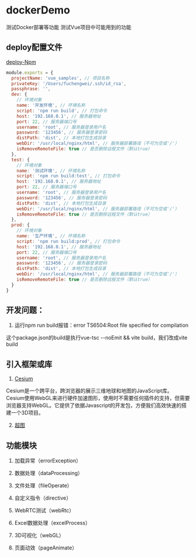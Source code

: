 <!--
 * @Description: 
 * @Author: Lizhiliang
 * @Date: 2023-04-13 15:42:08
 * @LastEditTime: 2023-05-31 16:03:22
 * @LastEditors: lizhiliang
 * @Usage: 
-->
# dockerDemo

测试Docker部署等功能
测试Vue项目中可能用到的功能

## deploy配置文件

[deploy-Npm](https://www.npmjs.com/package/deploy-cli-service?activeTab=readme)

```js
module.exports = {
  projectName: 'vue_samples', // 项目名称
  privateKey: '/Users/fuchengwei/.ssh/id_rsa',
  passphrase: '',
  dev: {
    // 环境对象
    name: '开发环境', // 环境名称
    script: 'npm run build', // 打包命令
    host: '192.168.0.1', // 服务器地址
    port: 22, // 服务器端口号
    username: 'root', // 服务器登录用户名
    password: '123456', // 服务器登录密码
    distPath: 'dist', // 本地打包生成目录
    webDir: '/usr/local/nginx/html', // 服务器部署路径（不可为空或'/'）
    isRemoveRemoteFile: true // 是否删除远程文件（默认true）
  },
  test: {
    // 环境对象
    name: '测试环境', // 环境名称
    script: 'npm run build:test', // 打包命令
    host: '192.168.0.1', // 服务器地址
    port: 22, // 服务器端口号
    username: 'root', // 服务器登录用户名
    password: '123456', // 服务器登录密码
    distPath: 'dist', // 本地打包生成目录
    webDir: '/usr/local/nginx/html', // 服务器部署路径（不可为空或'/'）
    isRemoveRemoteFile: true // 是否删除远程文件（默认true）
  },
  prod: {
    // 环境对象
    name: '生产环境', // 环境名称
    script: 'npm run build:prod', // 打包命令
    host: '192.168.0.1', // 服务器地址
    port: 22, // 服务器端口号
    username: 'root', // 服务器登录用户名
    password: '123456', // 服务器登录密码
    distPath: 'dist', // 本地打包生成目录
    webDir: '/usr/local/nginx/html', // 服务器部署路径（不可为空或'/'）
    isRemoveRemoteFile: true // 是否删除远程文件（默认true）
  }
}
```

## 开发问题：

1. 运行npm run build报错：error TS6504:Root file specified for compilation

这个package.json的build是执行vue-tsc --noEmit && vite build，我们改成vite build

## 引入框架或库

1. [Cesium](https://cesium.com/learn/cesiumjs-learn/cesiumjs-quickstart/)

Cesium是一个跨平台，跨浏览器的展示三维地球和地图的JavaScript库。Cesium使用WebGL来进行硬件加速图形，使用时不需要任何插件的支持，但需要浏览器支持WebGL。它提供了依据Javascript的开发包，方便我们高效快速的搭建一个3D项目。

2. [超图](http://support.supermap.com.cn/)


## 功能模块

1. 加载异常（errorException）

2. 数据处理（dataProcessing）

3. 文件处理（fileOperate）

4. 自定义指令（directive）

5. WebRTC测试（webRtc）

6. Excel数据处理（excelProcess）

7. 3D可视化（webGL）

8. 页面动效（pageAnimate）